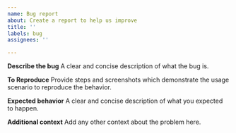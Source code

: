 ```yaml
---
name: Bug report
about: Create a report to help us improve
title: ''
labels: bug
assignees: ''

---
```


**Describe the bug**
A clear and concise description of what the bug is.

**To Reproduce**
Provide steps and screenshots which demonstrate the usage scenario to reproduce the behavior.

**Expected behavior**
A clear and concise description of what you expected to happen.

**Additional context**
Add any other context about the problem here.
